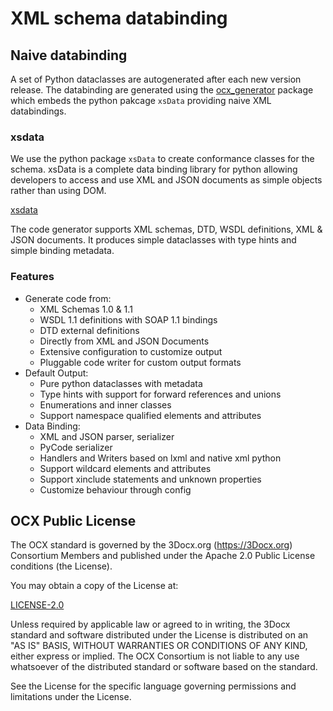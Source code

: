 # XML schema databinding 
## Naive databinding
A set of Python dataclasses are autogenerated after each new version release. The databinding are generated using the [ocx_generator](https://pypi.org/project/ocx-generator/) 
package which embeds the python pakcage `xsData` providing naive XML databindings.

### xsdata
We use the python package `xsData` to create conformance classes for the schema.
xsData is a complete data binding library for python allowing developers to access and
use XML and JSON documents as simple objects rather than using DOM.

[xsdata](https://xsdata.readthedocs.io/en/latest/)

The code generator supports XML schemas, DTD, WSDL definitions, XML & JSON documents.
It produces simple dataclasses with type hints and simple binding metadata.

### Features
- Generate code from:
    - XML Schemas 1.0 & 1.1
    - WSDL 1.1 definitions with SOAP 1.1 bindings
    - DTD external definitions
    - Directly from XML and JSON Documents
    - Extensive configuration to customize output
    - Pluggable code writer for custom output formats
- Default Output:
    - Pure python dataclasses with metadata
    - Type hints with support for forward references and unions
    - Enumerations and inner classes
    - Support namespace qualified elements and attributes
- Data Binding:
    - XML and JSON parser, serializer
    - PyCode serializer
    - Handlers and Writers based on lxml and native xml python
    - Support wildcard elements and attributes
    - Support xinclude statements and unknown properties
    - Customize behaviour through config

## OCX Public License
The OCX standard is governed by the 3Docx.org (https://3Docx.org) Consortium Members and published under the
Apache 2.0 Public License conditions (the License).

You may obtain a copy of the License at:

[LICENSE-2.0](http://www.apache.org/licenses/LICENSE-2.0)

Unless required by applicable law or agreed to in writing, the 3Docx standard and software distributed under the License
is distributed on an "AS IS" BASIS, WITHOUT WARRANTIES OR CONDITIONS OF ANY KIND, either express or implied.
The OCX Consortium is not liable to any use whatsoever of the distributed standard or software based on the standard.

See the License for the specific language governing permissions and limitations under the License.